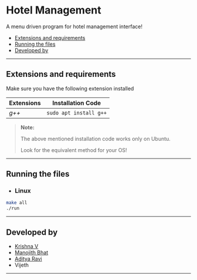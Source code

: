 # Hotel Management
  
  A menu driven program for hotel management interface!
  
  - [Extensions and requirements](#extensions-and-requirements)
  - [Running the files](#running-the-files)
  - [Developed by](#developed-by)

---

## Extensions and requirements

Make sure you have the following extension installed

| Extensions    | Installation Code         |
| ------------- | ------------------------- |
| _g++_         | `sudo apt install g++`    |

> **Note:**
>
> The above mentioned installation code works only on Ubuntu.
>
> Look for the equivalent method for your OS!
 
 
 ---
 
## Running the files

- ### Linux
```bash
make all
./run
```
---

## Developed by

- [Krishna V](https://github.com/pandfun)
- [Manojith Bhat](https://github.com/ManojithBhat)
- [Aditya Ravi](https://github.com/AdityaRavi7)
- Vijeth

---
